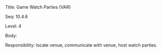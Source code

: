 Title:  Game Watch Parties (VAR)

Seq:    10.4.6

Level:  4

Body:

Responsibility: locate venue, communicate with venue, host watch parties. 

